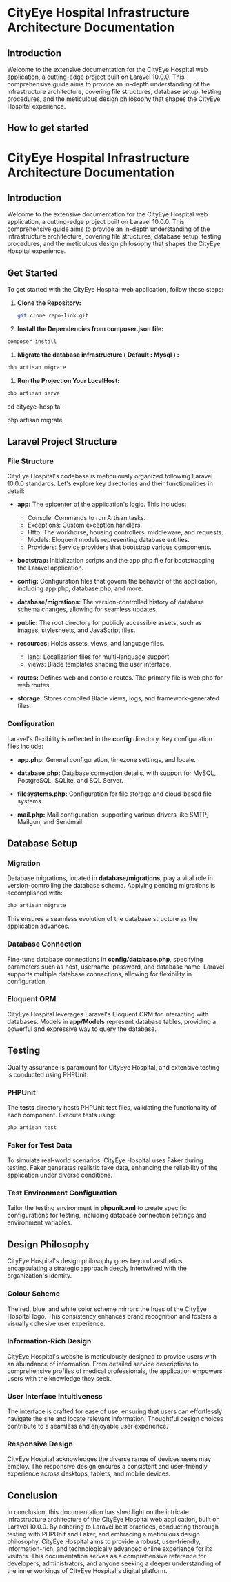 # CityEye Hospital Infrastructure Architecture Documentation


## Introduction

Welcome to the extensive documentation for the CityEye Hospital web application, a cutting-edge project built on Laravel 10.0.0. This comprehensive guide aims to provide an in-depth understanding of the infrastructure architecture, covering file structures, database setup, testing procedures, and the meticulous design philosophy that shapes the CityEye Hospital experience.

## How to get started 
# CityEye Hospital Infrastructure Architecture Documentation

## Introduction

Welcome to the extensive documentation for the CityEye Hospital web application, a cutting-edge project built on Laravel 10.0.0. This comprehensive guide aims to provide an in-depth understanding of the infrastructure architecture, covering file structures, database setup, testing procedures, and the meticulous design philosophy that shapes the CityEye Hospital experience.

## Get Started

To get started with the CityEye Hospital web application, follow these steps:

1. **Clone the Repository:**
   ```bash
   git clone repo-link.git
   
1. **Install  the Dependencies from composer.json file:**
```bash
composer install
```
1. **Migrate the database infrastructure ( Default : Mysql ) :**

```bash
php artisan migrate
```
1. **Run the Project on Your LocalHost:**

```bash
php artisan serve
```


cd cityeye-hospital


php artisan migrate

## Laravel Project Structure

### File Structure

CityEye Hospital's codebase is meticulously organized following Laravel 10.0.0 standards. Let's explore key directories and their functionalities in detail:

- **app:** The epicenter of the application's logic. This includes:
  - Console: Commands to run Artisan tasks.
  - Exceptions: Custom exception handlers.
  - Http: The workhorse, housing controllers, middleware, and requests.
  - Models: Eloquent models representing database entities.
  - Providers: Service providers that bootstrap various components.

- **bootstrap:** Initialization scripts and the app.php file for bootstrapping the Laravel application.

- **config:** Configuration files that govern the behavior of the application, including app.php, database.php, and more.

- **database/migrations:** The version-controlled history of database schema changes, allowing for seamless updates.

- **public:** The root directory for publicly accessible assets, such as images, stylesheets, and JavaScript files.

- **resources:** Holds assets, views, and language files.
  - lang: Localization files for multi-language support.
  - views: Blade templates shaping the user interface.

- **routes:** Defines web and console routes. The primary file is web.php for web routes.

- **storage:** Stores compiled Blade views, logs, and framework-generated files.

### Configuration

Laravel's flexibility is reflected in the **config** directory. Key configuration files include:

- **app.php:** General configuration, timezone settings, and locale.

- **database.php:** Database connection details, with support for MySQL, PostgreSQL, SQLite, and SQL Server.

- **filesystems.php:** Configuration for file storage and cloud-based file systems.

- **mail.php:** Mail configuration, supporting various drivers like SMTP, Mailgun, and Sendmail.

## Database Setup

### Migration

Database migrations, located in **database/migrations**, play a vital role in version-controlling the database schema. Applying pending migrations is accomplished with:

```bash
php artisan migrate
```

This ensures a seamless evolution of the database structure as the application advances.

### Database Connection

Fine-tune database connections in **config/database.php**, specifying parameters such as host, username, password, and database name. Laravel supports multiple database connections, allowing for flexibility in configuration.

### Eloquent ORM

CityEye Hospital leverages Laravel's Eloquent ORM for interacting with databases. Models in **app/Models** represent database tables, providing a powerful and expressive way to query the database.

## Testing

Quality assurance is paramount for CityEye Hospital, and extensive testing is conducted using PHPUnit.

### PHPUnit

The **tests** directory hosts PHPUnit test files, validating the functionality of each component. Execute tests using:

```bash
php artisan test
```

### Faker for Test Data

To simulate real-world scenarios, CityEye Hospital uses Faker during testing. Faker generates realistic fake data, enhancing the reliability of the application under diverse conditions.

### Test Environment Configuration

Tailor the testing environment in **phpunit.xml** to create specific configurations for testing, including database connection settings and environment variables.

## Design Philosophy

CityEye Hospital's design philosophy goes beyond aesthetics, encapsulating a strategic approach deeply intertwined with the organization's identity.

### Colour Scheme

The red, blue, and white color scheme mirrors the hues of the CityEye Hospital logo. This consistency enhances brand recognition and fosters a visually cohesive user experience.

### Information-Rich Design

CityEye Hospital's website is meticulously designed to provide users with an abundance of information. From detailed service descriptions to comprehensive profiles of medical professionals, the application empowers users with the knowledge they seek.

### User Interface Intuitiveness

The interface is crafted for ease of use, ensuring that users can effortlessly navigate the site and locate relevant information. Thoughtful design choices contribute to a seamless and enjoyable user experience.

### Responsive Design

CityEye Hospital acknowledges the diverse range of devices users may employ. The responsive design ensures a consistent and user-friendly experience across desktops, tablets, and mobile devices.

## Conclusion

In conclusion, this documentation has shed light on the intricate infrastructure architecture of the CityEye Hospital web application, built on Laravel 10.0.0. By adhering to Laravel best practices, conducting thorough testing with PHPUnit and Faker, and embracing a meticulous design philosophy, CityEye Hospital aims to provide a robust, user-friendly, information-rich, and technologically advanced online experience for its visitors. This documentation serves as a comprehensive reference for developers, administrators, and anyone seeking a deeper understanding of the inner workings of CityEye Hospital's digital platform.
